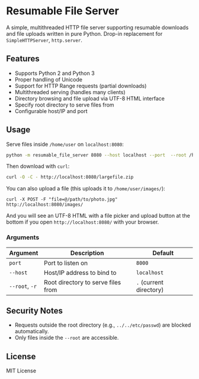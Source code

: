 # Resumable File Server

A simple, multithreaded HTTP file server supporting resumable downloads and file uploads written in pure Python. Drop-in replacement for `SimpleHTTPServer`, `http.server`.

## Features

- Supports Python 2 and Python 3
- Proper handling of Unicode
- Support for HTTP Range requests (partial downloads)
- Multithreaded serving (handles many clients)
- Directory browsing and file upload via UTF-8 HTML interface
- Specify root directory to serve files from
- Configurable host/IP and port

## Usage

Serve files inside `/home/user` on `localhost:8080`:

```bash
python -m resumable_file_server 8080 --host localhost --port  --root /home/user/
```

Then download with `curl`:

```bash
curl -O -C - http://localhost:8080/largefile.zip
```

You can also upload a file (this uploads it to `/home/user/images/`):

```
curl -X POST -F "file=@/path/to/photo.jpg" http://localhost:8080/images/
```

And you will see an UTF-8 HTML with a file picker and upload button at the bottom if you open `http://localhost:8080/` with your browser.

### Arguments

| Argument       | Description                        | Default                 |
|----------------|------------------------------------|-------------------------|
| `port`         | Port to listen on                  | `8000`                  |
| `--host`       | Host/IP address to bind to         | `localhost`             |
| `--root`, `-r` | Root directory to serve files from | `.` (current directory) |

## Security Notes

-   Requests outside the root directory (e.g., `../../etc/passwd`) are blocked automatically.
-   Only files inside the `--root` are accessible.

## License

MIT License
